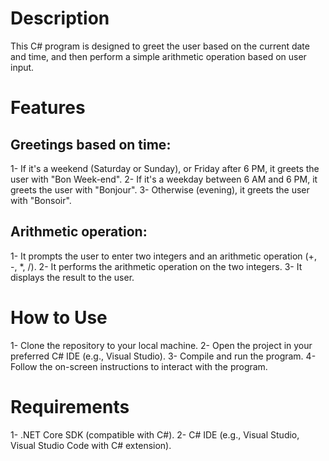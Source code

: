 # Description
This C# program is designed to greet the user based on the current date and time, and then perform a simple arithmetic operation based on user input.

# Features
## Greetings based on time:

1- If it's a weekend (Saturday or Sunday), or Friday after 6 PM, it greets the user with "Bon Week-end".
2- If it's a weekday between 6 AM and 6 PM, it greets the user with "Bonjour".
3- Otherwise (evening), it greets the user with "Bonsoir".
## Arithmetic operation:

1- It prompts the user to enter two integers and an arithmetic operation (+, -, *, /).
2- It performs the arithmetic operation on the two integers.
3- It displays the result to the user.
# How to Use
1- Clone the repository to your local machine.
2- Open the project in your preferred C# IDE (e.g., Visual Studio).
3- Compile and run the program.
4- Follow the on-screen instructions to interact with the program.
# Requirements
1- .NET Core SDK (compatible with C#).
2- C# IDE (e.g., Visual Studio, Visual Studio Code with C# extension).

